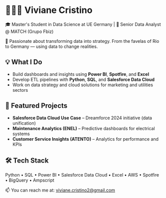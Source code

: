 # 👩🏽‍💻 Viviane Cristino

🎓 Master's Student in Data Science at UE Germany | 💼 Senior Data Analyst @ MATCH (Grupo Fbiz)

🚀 Passionate about transforming data into strategy. From the favelas of Rio to Germany — using data to change realities.

## 💡 What I Do
- Build dashboards and insights using **Power BI**, **Spotfire**, and **Excel**
- Develop ETL pipelines with **Python**, **SQL**, and **Salesforce Data Cloud**
- Work on data strategy and cloud solutions for marketing and utilities sectors

## 📂 Featured Projects
- **Salesforce Data Cloud Use Case** – Dreamforce 2024 initiative (data unification)
- **Maintenance Analytics (ENEL)** – Predictive dashboards for electrical systems
- **Customer Service Insights (ATENTO)** – Analytics for performance and KPIs

## 🛠️ Tech Stack
Python • SQL • Power BI • Salesforce Data Cloud • Excel • AWS • Spotfire • BigQuery • Ampscript

📫 You can reach me at: viviane.cristino2@gmail.com
